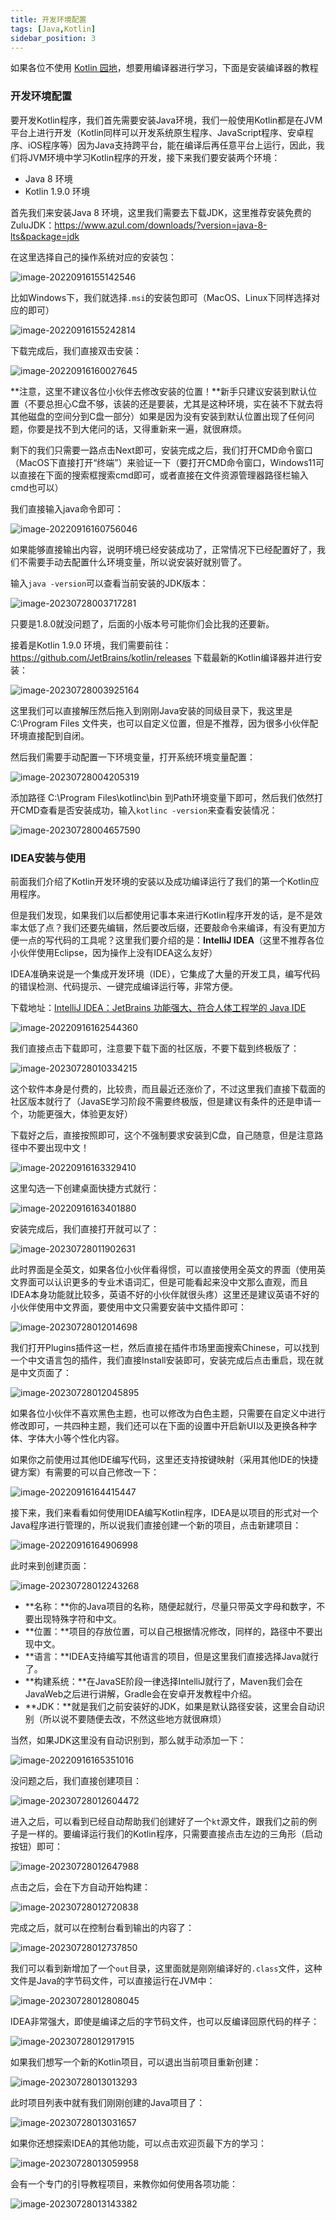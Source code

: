 ```yaml
---
title: 开发环境配置
tags: [Java,Kotlin]
sidebar_position: 3
---
```

如果各位不使用 [Kotlin 园地](https://developer.android.com/training/kotlinplayground?hl=zh-cn)，想要用编译器进行学习，下面是安装编译器的教程

### 开发环境配置

要开发Kotlin程序，我们首先需要安装Java环境，我们一般使用Kotlin都是在JVM平台上进行开发（Kotlin同样可以开发系统原生程序、JavaScript程序、安卓程序、iOS程序等）因为Java支持跨平台，能在编译后再任意平台上运行，因此，我们将JVM环境中学习Kotlin程序的开发，接下来我们要安装两个环境：

* Java 8 环境
* Kotlin 1.9.0 环境

首先我们来安装Java 8 环境，这里我们需要去下载JDK，这里推荐安装免费的ZuluJDK：https://www.azul.com/downloads/?version=java-8-lts&package=jdk

在这里选择自己的操作系统对应的安装包：

![image-20220916155142546](https://s2.loli.net/2022/09/16/thaGoKI8pXA7Vl6.png)

比如Windows下，我们就选择`.msi`的安装包即可（MacOS、Linux下同样选择对应的即可）

![image-20220916155242814](https://s2.loli.net/2022/09/16/vjc62OFaqmAegCh.png)

下载完成后，我们直接双击安装：

![image-20220916160027645](https://s2.loli.net/2022/09/16/Loi3Ru7FAWHP6vN.png)

**注意，这里不建议各位小伙伴去修改安装的位置！**新手只建议安装到默认位置（不要总担心C盘不够，该装的还是要装，尤其是这种环境，实在装不下就去将其他磁盘的空间分到C盘一部分）如果是因为没有安装到默认位置出现了任何问题，你要是找不到大佬问的话，又得重新来一遍，就很麻烦。

剩下的我们只需要一路点击Next即可，安装完成之后，我们打开CMD命令窗口（MacOS下直接打开“终端”）来验证一下（要打开CMD命令窗口，Windows11可以直接在下面的搜索框搜索cmd即可，或者直接在文件资源管理器路径栏输入cmd也可以）

我们直接输入java命令即可：

![image-20220916160756046](https://s2.loli.net/2022/09/16/ROD3vkzwT8yFqrc.png)

如果能够直接输出内容，说明环境已经安装成功了，正常情况下已经配置好了，我们不需要手动去配置什么环境变量，所以说安装好就别管了。

输入`java -version`可以查看当前安装的JDK版本：

![image-20230728003717281](https://s2.loli.net/2023/07/28/WzuBIOierlDSsEF.png)

只要是1.8.0就没问题了，后面的小版本号可能你们会比我的还要新。

接着是Kotlin 1.9.0 环境，我们需要前往：https://github.com/JetBrains/kotlin/releases 下载最新的Kotlin编译器并进行安装：

![image-20230728003925164](https://s2.loli.net/2023/07/28/YotcAjxpWhuGQbS.png)

这里我们可以直接解压然后拖入到刚刚Java安装的同级目录下，我这里是 C:\Program Files 文件夹，也可以自定义位置，但是不推荐，因为很多小伙伴配环境直接配到自闭。

然后我们需要手动配置一下环境变量，打开系统环境变量配置：

![image-20230728004205319](https://s2.loli.net/2023/07/28/pmbJioxOuWlNS7q.png)

添加路径 C:\Program Files\kotlinc\bin 到Path环境变量下即可，然后我们依然打开CMD查看是否安装成功，输入`kotlinc -version`来查看安装情况：

![image-20230728004657590](https://s2.loli.net/2023/07/28/ZWeadTSborCFwsp.png)
### IDEA安装与使用

前面我们介绍了Kotlin开发环境的安装以及成功编译运行了我们的第一个Kotlin应用程序。

但是我们发现，如果我们以后都使用记事本来进行Kotlin程序开发的话，是不是效率太低了点？我们还要先编辑，然后要改后缀，还要敲命令来编译，有没有更加方便一点的写代码的工具呢？这里我们要介绍的是：**IntelliJ IDEA**（这里不推荐各位小伙伴使用Eclipse，因为操作上没有IDEA这么友好）

IDEA准确来说是一个集成开发环境（IDE），它集成了大量的开发工具，编写代码的错误检测、代码提示、一键完成编译运行等，非常方便。

下载地址：[IntelliJ IDEA：JetBrains 功能强大、符合人体工程学的 Java IDE](https://www.jetbrains.com.cn/idea/)

![image-20220916162544360](https://s2.loli.net/2022/09/16/UfIQzAXBS7TePm9.png)

我们直接点击下载即可，注意要下载下面的社区版，不要下载到终极版了：

![image-20230728010334215](https://s2.loli.net/2023/07/28/uFonbh4JNycW1Hd.png)

这个软件本身是付费的，比较贵，而且最近还涨价了，不过这里我们直接下载面的社区版本就行了（JavaSE学习阶段不需要终极版，但是建议有条件的还是申请一个，功能更强大，体验更友好）

下载好之后，直接按照即可，这个不强制要求安装到C盘，自己随意，但是注意路径中不要出现中文！


![image-20220916163329410](https://s2.loli.net/2022/09/16/jd64AxEfmQXWTNl.png)

这里勾选一下创建桌面快捷方式就行：

![image-20220916163401880](https://s2.loli.net/2022/09/16/buv9QmapGCENcXn.png)

安装完成后，我们直接打开就可以了：

![image-20230728011902631](https://s2.loli.net/2023/07/28/g1sK2l5rWRCMnPN.png)

此时界面是全英文，如果各位小伙伴看得惯，可以直接使用全英文的界面（使用英文界面可以认识更多的专业术语词汇，但是可能看起来没中文那么直观，而且IDEA本身功能就比较多，英语不好的小伙伴就很头疼）这里还是建议英语不好的小伙伴使用中文界面，要使用中文只需要安装中文插件即可：

![image-20230728012014698](https://s2.loli.net/2023/07/28/mLblTjy7GwxCXYe.png)

我们打开Plugins插件这一栏，然后直接在插件市场里面搜索Chinese，可以找到一个中文语言包的插件，我们直接Install安装即可，安装完成后点击重启，现在就是中文页面了：

![image-20230728012045895](https://s2.loli.net/2023/07/28/3E8pnTgarKuAM6j.png)

如果各位小伙伴不喜欢黑色主题，也可以修改为白色主题，只需要在自定义中进行修改即可，一共四种主题，我们还可以在下面的设置中开启新UI以及更换各种字体、字体大小等个性化内容。

如果你之前使用过其他IDE编写代码，这里还支持按键映射（采用其他IDE的快捷键方案）有需要的可以自己修改一下：

![image-20220916164415447](https://s2.loli.net/2022/09/16/3wbt7QhZmq9EKgY.png)

接下来，我们来看看如何使用IDEA编写Kotlin程序，IDEA是以项目的形式对一个Java程序进行管理的，所以说我们直接创建一个新的项目，点击新建项目：

![image-20220916164906998](https://s2.loli.net/2022/09/16/4qvjxmozBaJgOuH.png)

此时来到创建页面：

![image-20230728012243268](https://s2.loli.net/2023/07/28/OHAYo9gCziRwEnP.png)

- **名称：**你的Java项目的名称，随便起就行，尽量只带英文字母和数字，不要出现特殊字符和中文。
- **位置：**项目的存放位置，可以自己根据情况修改，同样的，路径中不要出现中文。
- **语言：**IDEA支持编写其他语言的项目，但是这里我们直接选择Java就行了。
- **构建系统：**在JavaSE阶段一律选择IntelliJ就行了，Maven我们会在JavaWeb之后进行讲解，Gradle会在安卓开发教程中介绍。
- **JDK：**就是我们之前安装好的JDK，如果是默认路径安装，这里会自动识别（所以说不要随便去改，不然这些地方就很麻烦）

当然，如果JDK这里没有自动识别到，那么就手动添加一下：

![image-20220916165351016](https://s2.loli.net/2022/09/16/fDJKB6M3TlWizoQ.png)

没问题之后，我们直接创建项目：

![image-20230728012604472](https://s2.loli.net/2023/07/28/IvjfL6XTranAJ2y.png)

进入之后，可以看到已经自动帮助我们创建好了一个`kt`源文件，跟我们之前的例子是一样的。要编译运行我们的Kotlin程序，只需要直接点击左边的三角形（启动按钮）即可：

![image-20230728012647988](https://s2.loli.net/2023/07/28/MhnDTu7Aot9U62F.png)

点击之后，会在下方自动开始构建：

![image-20230728012720838](https://s2.loli.net/2023/07/28/OjEWI3GlSnkB7mP.png)

完成之后，就可以在控制台看到输出的内容了：

![image-20230728012737850](https://s2.loli.net/2023/07/28/mbneHTRtjNwasQh.png)

我们可以看到新增加了一个`out`目录，这里面就是刚刚编译好的`.class`文件，这种文件是Java的字节码文件，可以直接运行在JVM中：

![image-20230728012808045](https://s2.loli.net/2023/07/28/4t5hgi63QNO9rYJ.png)

IDEA非常强大，即使是编译之后的字节码文件，也可以反编译回原代码的样子：

![image-20230728012917915](https://s2.loli.net/2023/07/28/vfXyUNQBqL2kACO.png)

如果我们想写一个新的Kotlin项目，可以退出当前项目重新创建：

![image-20230728013013293](https://s2.loli.net/2023/07/28/oVxj4dBwaOgIXc9.png)

此时项目列表中就有我们刚刚创建的Java项目了：

![image-20230728013031657](https://s2.loli.net/2023/07/28/8opBUjILRNrDWyO.png)

如果你还想探索IDEA的其他功能，可以点击欢迎页最下方的学习：

![image-20230728013059958](https://s2.loli.net/2023/07/28/jNJ2h7bOAc8ezug.png)

会有一个专门的引导教程项目，来教你如何使用各项功能：

![image-20230728013143382](https://s2.loli.net/2023/07/28/hU8QHKnOy3FbvuC.png)


